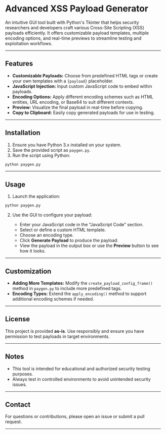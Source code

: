 # Advanced XSS Payload Generator

An intuitive GUI tool built with Python's Tkinter that helps security researchers and developers craft various Cross-Site Scripting (XSS) payloads efficiently. It offers customizable payload templates, multiple encoding options, and real-time previews to streamline testing and exploitation workflows.

---

## Features

- **Customizable Payloads:** Choose from predefined HTML tags or create your own templates with a `{payload}` placeholder.
- **JavaScript Injection:** Input custom JavaScript code to embed within payloads.
- **Encoding Options:** Apply different encoding schemes such as HTML entities, URL encoding, or Base64 to suit different contexts.
- **Preview:** Visualize the final payload in real-time before copying.
- **Copy to Clipboard:** Easily copy generated payloads for use in testing.

---

## Installation

1. Ensure you have Python 3.x installed on your system.
2. Save the provided script as `paygen.py`.
3. Run the script using Python:

```bash
python paygen.py
```

---

## Usage

1. Launch the application:

```bash
python paygen.py
```

2. Use the GUI to configure your payload:

   - Enter your JavaScript code in the "JavaScript Code" section.
   - Select or define a custom HTML template.
   - Choose an encoding type.
   - Click **Generate Payload** to produce the payload.
   - View the payload in the output box or use the **Preview** button to see how it looks.

---

## Customization

- **Adding More Templates:** Modify the `create_payload_config_frame()` method in `paygen.py` to include more predefined tags.
- **Encoding Types:** Extend the `apply_encoding()` method to support additional encoding schemes if needed.

---

## License

This project is provided **as-is**. Use responsibly and ensure you have permission to test payloads in target environments.

---

## Notes

- This tool is intended for educational and authorized security testing purposes.
- Always test in controlled environments to avoid unintended security issues.

---

## Contact

For questions or contributions, please open an issue or submit a pull request.

---
